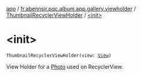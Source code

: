 [app](../../index.md) / [fr.abennsir.poc.album.app.gallery.viewholder](../index.md) / [ThumbnailRecyclerViewHolder](index.md) / [&lt;init&gt;](./-init-.md)

# &lt;init&gt;

`ThumbnailRecyclerViewHolder(view: `[`View`](https://developer.android.com/reference/android/view/View.html)`)`

View Holder for a [Photo](#) used on RecyclerView.

